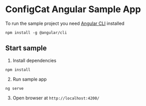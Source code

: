 # ConfigCat Angular Sample App

To run the sample project you need [Angular CLI](https://cli.angular.io/) installed

``` shell
npm install -g @angular/cli
```

## Start sample

1. Install dependencies

``` shell
npm install
```

2. Run sample app

``` shell
ng serve
```

3. Open browser at `http://localhost:4200/`
